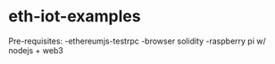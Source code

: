 # eth-iot-examples

Pre-requisites:
-ethereumjs-testrpc
-browser solidity
-raspberry pi w/ nodejs + web3 
